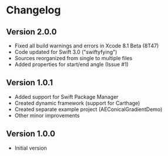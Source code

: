 # Changelog

## Version 2.0.0

- Fixed all build warnings and errors in Xcode 8.1 Beta (8T47)
- Code updated for Swift 3.0 ("swiftyfying")
- Sources reorganized from single to multiple files
- Added properties for start/end angle (Issue #1)

## Version 1.0.1

- Added support for Swift Package Manager
- Created dynamic framework (support for Carthage)
- Created separate example project (AEConicalGradientDemo)
- Other minor improvements

## Version 1.0.0

- Initial version
